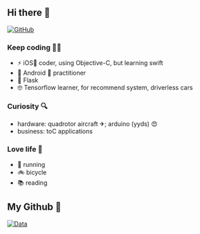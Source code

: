 ## Hi there 👋

[![GitHub](https://img.shields.io/badge/dynamic/json?logo=github&label=GitHub&labelColor=495867&color=495867&query=%24.data.totalSubs&url=https%3A%2F%2Fapi.spencerwoo.com%2Fsubstats%2F%3Fsource%3Dgithub%26queryKey%3Dlinghugoogle&style=flat-square)](https://github.com/linghugoogle)

### Keep coding 👨‍💻
- ⚡ iOS📱 coder, using Objective-C, but learning swift
- 👏 Android 🤖 practitioner
- 🐍 Flask
- 🤓 Tensorflow learner, for recommend system, driverless cars 

### Curiosity 🔍
- hardware: quadrotor aircraft ✈; arduino (yyds) 😍
- business: toC applications

### Love life 🍎
- 🏃 running
- 🚲 bicycle
- 📚 reading

## My Github 👋

[![Data](https://github-readme-stats.vercel.app/api?username=linghugoogle)]()
